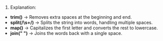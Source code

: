 1. Explanation:

- **trim()** → Removes extra spaces at the beginning and end.
- **split(/\s+/)** → Splits the string into words, handling multiple spaces.
- **map()** → Capitalizes the first letter and converts the rest to lowercase.
- **join(" ")** → Joins the words back with a single space.
